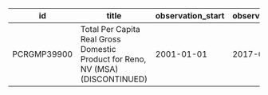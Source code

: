 | id          | title                                                                          | observation_start   | observation_end   |
|-------------|--------------------------------------------------------------------------------|---------------------|-------------------|
| PCRGMP39900 | Total Per Capita Real Gross Domestic Product for Reno, NV (MSA) (DISCONTINUED) | 2001-01-01          | 2017-01-01        |